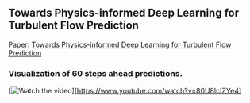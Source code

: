## Towards Physics-informed Deep Learning for Turbulent Flow Prediction
Paper: [Towards Physics-informed Deep Learning for Turbulent Flow Prediction](https://arxiv.org/abs/1911.08655)

### Visualization of 60 steps ahead predictions.
[![Watch the video](https://www.youtube.com/vi/watch?v=80U8lcIZYe4/maxresdefault.jpg)][https://www.youtube.com/watch?v=80U8lcIZYe4]
